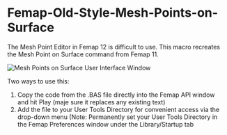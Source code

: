 # Femap-Old-Style-Mesh-Points-on-Surface
The Mesh Point Editor in Femap 12 is difficult to use. This macro recreates the Mesh Point on Surface command from Femap 11.

![Mesh Points on Surface User Interface Window](https://raw.githubusercontent.com/aaronjasso/Femap-Old-Style-Mesh-Point-on-Surface/master/MeshPointsOnSurface.png)

Two ways to use this:
1. Copy the code from the .BAS file directly into the Femap API window and hit Play (maje sure it replaces any existing text)
2. Add the file to your User Tools Directory for convenient access via the drop-down menu
  (Note: Permanently set your User Tools Directory in the Femap Preferences window under the Library/Startup tab
